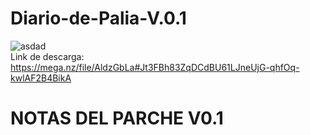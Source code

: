 # Diario-de-Palia-V.0.1
![asdad](https://github.com/user-attachments/assets/0e4e6706-59e4-4f8f-b685-33774868c9e1)
</br>
Link de descarga: https://mega.nz/file/AldzGbLa#Jt3FBh83ZqDCdBU61LJneUjG-qhfOq-kwlAF2B4BikA
</br>
# NOTAS DEL PARCHE V0.1
